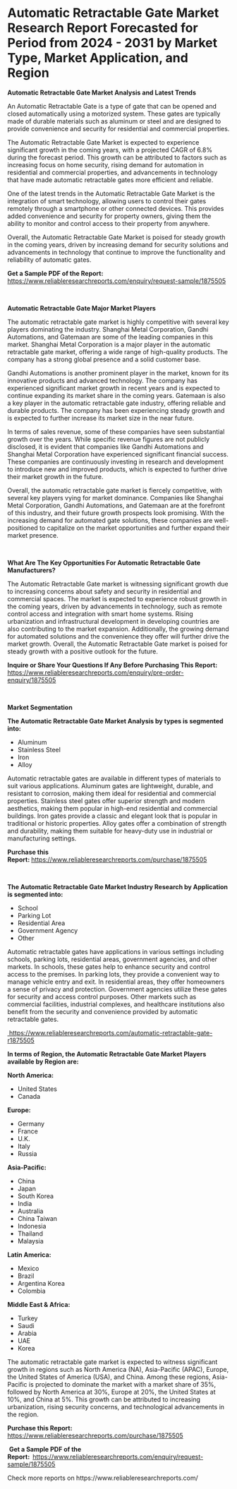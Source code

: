 <p><h1>Automatic Retractable Gate Market Research Report Forecasted for Period from 2024 -  2031 by Market Type, Market Application, and Region</h1></p><p><strong>Automatic Retractable Gate Market Analysis and Latest Trends</strong></p>
<p><p>An Automatic Retractable Gate is a type of gate that can be opened and closed automatically using a motorized system. These gates are typically made of durable materials such as aluminum or steel and are designed to provide convenience and security for residential and commercial properties.</p><p>The Automatic Retractable Gate Market is expected to experience significant growth in the coming years, with a projected CAGR of 6.8% during the forecast period. This growth can be attributed to factors such as increasing focus on home security, rising demand for automation in residential and commercial properties, and advancements in technology that have made automatic retractable gates more efficient and reliable.</p><p>One of the latest trends in the Automatic Retractable Gate Market is the integration of smart technology, allowing users to control their gates remotely through a smartphone or other connected devices. This provides added convenience and security for property owners, giving them the ability to monitor and control access to their property from anywhere.</p><p>Overall, the Automatic Retractable Gate Market is poised for steady growth in the coming years, driven by increasing demand for security solutions and advancements in technology that continue to improve the functionality and reliability of automatic gates.</p></p>
<p><strong>Get a Sample PDF of the Report:&nbsp;</strong> <a href="https://www.reliableresearchreports.com/enquiry/request-sample/1875505">https://www.reliableresearchreports.com/enquiry/request-sample/1875505</a></p>
<p>&nbsp;</p>
<p><strong>Automatic Retractable Gate Major Market Players</strong></p>
<p><p>The automatic retractable gate market is highly competitive with several key players dominating the industry. Shanghai Metal Corporation, Gandhi Automations, and Gatemaan are some of the leading companies in this market. Shanghai Metal Corporation is a major player in the automatic retractable gate market, offering a wide range of high-quality products. The company has a strong global presence and a solid customer base.</p><p>Gandhi Automations is another prominent player in the market, known for its innovative products and advanced technology. The company has experienced significant market growth in recent years and is expected to continue expanding its market share in the coming years. Gatemaan is also a key player in the automatic retractable gate industry, offering reliable and durable products. The company has been experiencing steady growth and is expected to further increase its market size in the near future.</p><p>In terms of sales revenue, some of these companies have seen substantial growth over the years. While specific revenue figures are not publicly disclosed, it is evident that companies like Gandhi Automations and Shanghai Metal Corporation have experienced significant financial success. These companies are continuously investing in research and development to introduce new and improved products, which is expected to further drive their market growth in the future.</p><p>Overall, the automatic retractable gate market is fiercely competitive, with several key players vying for market dominance. Companies like Shanghai Metal Corporation, Gandhi Automations, and Gatemaan are at the forefront of this industry, and their future growth prospects look promising. With the increasing demand for automated gate solutions, these companies are well-positioned to capitalize on the market opportunities and further expand their market presence.</p></p>
<p>&nbsp;</p>
<p><strong>What Are The Key Opportunities For Automatic Retractable Gate Manufacturers?</strong></p>
<p><p>The Automatic Retractable Gate market is witnessing significant growth due to increasing concerns about safety and security in residential and commercial spaces. The market is expected to experience robust growth in the coming years, driven by advancements in technology, such as remote control access and integration with smart home systems. Rising urbanization and infrastructural development in developing countries are also contributing to the market expansion. Additionally, the growing demand for automated solutions and the convenience they offer will further drive the market growth. Overall, the Automatic Retractable Gate market is poised for steady growth with a positive outlook for the future.</p></p>
<p><strong>Inquire or Share Your Questions If Any Before Purchasing This Report:</strong> <a href="https://www.reliableresearchreports.com/enquiry/pre-order-enquiry/1875505">https://www.reliableresearchreports.com/enquiry/pre-order-enquiry/1875505</a></p>
<p>&nbsp;</p>
<p><strong>Market Segmentation</strong></p>
<p><strong>The Automatic Retractable Gate Market Analysis by types is segmented into:</strong></p>
<p><ul><li>Aluminum</li><li>Stainless Steel</li><li>Iron</li><li>Alloy</li></ul></p>
<p><p>Automatic retractable gates are available in different types of materials to suit various applications. Aluminum gates are lightweight, durable, and resistant to corrosion, making them ideal for residential and commercial properties. Stainless steel gates offer superior strength and modern aesthetics, making them popular in high-end residential and commercial buildings. Iron gates provide a classic and elegant look that is popular in traditional or historic properties. Alloy gates offer a combination of strength and durability, making them suitable for heavy-duty use in industrial or manufacturing settings.</p></p>
<p><strong>Purchase this Report:&nbsp;</strong><a href="https://www.reliableresearchreports.com/purchase/1875505">https://www.reliableresearchreports.com/purchase/1875505</a></p>
<p>&nbsp;</p>
<p><strong>The Automatic Retractable Gate Market Industry Research by Application is segmented into:</strong></p>
<p><ul><li>School</li><li>Parking Lot</li><li>Residential Area</li><li>Government Agency</li><li>Other</li></ul></p>
<p><p>Automatic retractable gates have applications in various settings including schools, parking lots, residential areas, government agencies, and other markets. In schools, these gates help to enhance security and control access to the premises. In parking lots, they provide a convenient way to manage vehicle entry and exit. In residential areas, they offer homeowners a sense of privacy and protection. Government agencies utilize these gates for security and access control purposes. Other markets such as commercial facilities, industrial complexes, and healthcare institutions also benefit from the security and convenience provided by automatic retractable gates.</p></p>
<p><a href="https://www.reliableresearchreports.com/automatic-retractable-gate-r1875505">&nbsp;https://www.reliableresearchreports.com/automatic-retractable-gate-r1875505</a></p>
<p><strong>In terms of Region, the Automatic Retractable Gate Market Players available by Region are:</strong></p>
<p>
    <p> <strong> North America: </strong>
        <ul>
            <li>United States</li>
            <li>Canada</li>
        </ul>
        </p> 
    <p> <strong> Europe: </strong>
        <ul>
            <li>Germany</li>
            <li>France</li>
            <li>U.K.</li>
            <li>Italy</li>
            <li>Russia</li>
        </ul>
        </p> 
    <p> <strong> Asia-Pacific: </strong>
        <ul>
            <li>China</li>
            <li>Japan</li>
            <li>South Korea</li>
            <li>India</li>
            <li>Australia</li>
            <li>China Taiwan</li>
            <li>Indonesia</li>
            <li>Thailand</li>
            <li>Malaysia</li>
        </ul>
        </p> 
    <p> <strong> Latin America: </strong>
        <ul>
            <li>Mexico</li>
            <li>Brazil</li>
            <li>Argentina Korea</li>
            <li>Colombia</li>
        </ul>
        </p> 
    <p> <strong> Middle East & Africa: </strong>
        <ul>
            <li>Turkey</li>
            <li>Saudi</li>
            <li>Arabia</li>
            <li>UAE</li>
            <li>Korea</li>
        </ul>
    </p>
    </p>
<p><p>The automatic retractable gate market is expected to witness significant growth in regions such as North America (NA), Asia-Pacific (APAC), Europe, the United States of America (USA), and China. Among these regions, Asia-Pacific is projected to dominate the market with a market share of 35%, followed by North America at 30%, Europe at 20%, the United States at 10%, and China at 5%. This growth can be attributed to increasing urbanization, rising security concerns, and technological advancements in the region.</p></p>
<p><strong>Purchase this Report: </strong><a href="https://www.reliableresearchreports.com/purchase/1875505">https://www.reliableresearchreports.com/purchase/1875505</a></p>
<p>&nbsp;<strong>Get a Sample PDF of the Report:&nbsp;&nbsp;</strong><a href="https://www.reliableresearchreports.com/enquiry/request-sample/1875505">https://www.reliableresearchreports.com/enquiry/request-sample/1875505</a></p>
<p><strong></strong></p>
<p>Check more reports on https://www.reliableresearchreports.com/</p>